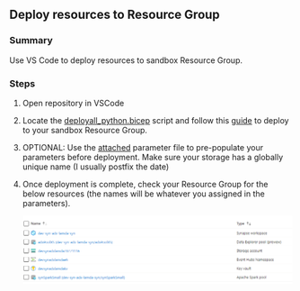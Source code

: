 ## Deploy resources to Resource Group
### Summary
Use VS Code to deploy resources to sandbox Resource Group.

### Steps
1) Open repository in VSCode
2) Locate the [deployall_python.bicep](../../deploy/deployall_python.bicep) script and follow this [guide](https://learn.microsoft.com/en-us/azure/azure-resource-manager/bicep/deploy-vscode) to deploy to your sandbox Resource Group.
3) OPTIONAL: Use the [attached](../../deploy/deployall_python.json) parameter file to pre-populate your parameters before deployment. Make sure your storage has a globally unique name (I usually postfix the date)
4) Once deployment is complete, check your Resource Group for the below resources (the names will be whatever you assigned in the parameters).

    ![](./../../images/python/deployedResources.png)

